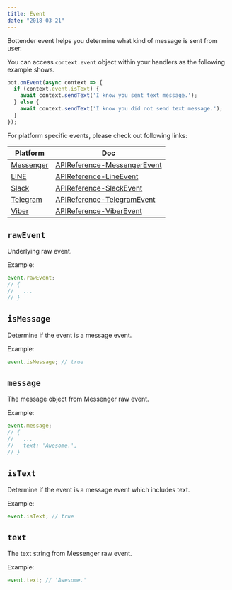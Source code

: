```yaml
---
title: Event
date: "2018-03-21"
---
```


Bottender event helps you determine what kind of message is sent from user.

You can access `context.event` object within your handlers as the following example shows.

```js
bot.onEvent(async context => {
  if (context.event.isText) {
    await context.sendText('I know you sent text message.');
  } else {
    await context.sendText('I know you did not send text message.');
  }
});
```

For platform specific events, please check out following links:

| Platform                                | Doc                                                                                      |
| --------------------------------------- | ---------------------------------------------------------------------------------------- |
| [Messenger](https://www.messenger.com/) | [APIReference-MessengerEvent](https://bottender.js.org/docs/APIReference-MessengerEvent) |
| [LINE](https://line.me/)                | [APIReference-LineEvent](https://bottender.js.org/docs/APIReference-LineEvent)           |
| [Slack](https://slack.com/)             | [APIReference-SlackEvent](https://bottender.js.org/docs/APIReference-SlackEvent)         |
| [Telegram](https://telegram.org/)       | [APIReference-TelegramEvent](https://bottender.js.org/docs/APIReference-TelegramEvent)   |
| [Viber](https://www.viber.com/)         | [APIReference-ViberEvent](https://bottender.js.org/docs/APIReference-ViberEvent)         |

## `rawEvent`

Underlying raw event.

Example:

```js
event.rawEvent;
// {
//   ...
// }
```

## `isMessage`

Determine if the event is a message event.

Example:

```js
event.isMessage; // true
```

## `message`

The message object from Messenger raw event.

Example:

```js
event.message;
// {
//   ...
//   text: 'Awesome.',
// }
```

## `isText`

Determine if the event is a message event which includes text.

Example:

```js
event.isText; // true
```

## `text`

The text string from Messenger raw event.

Example:

```js
event.text; // 'Awesome.'
```
